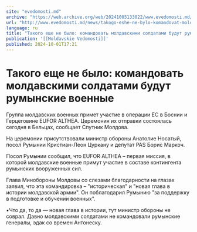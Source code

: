 ```yaml
---
site: "evedomosti.md"
archive: "https://web.archive.org/web/20241005133022/www.evedomosti.md/news/takogo-eshe-ne-bylo-komandovat-moldavskimi-soldatami-budut-r"
url: "http://www.evedomosti.md/news/takogo-eshe-ne-bylo-komandovat-moldavskimi-soldatami-budut-r"
language: ru
title: "Такого еще не было: командовать молдавскими солдатами будут румынские военные"
publication: '[[Moldavskie Vedomosti]]'
published: 2024-10-01T17:21
---
```


# Такого еще не было: командовать молдавскими солдатами будут румынские военные

Группа молдавских военных примет участие в операции ЕС в Боснии и Герцеговине EUFOR ALTHEA. Церемония их отправки состоялась сегодня в Бельцах, сообщает Спутник Молдова.

На церемонии присутствовали министр обороны Анатолие Носатый, посол Румынии Кристиан-Леон Цуркану и депутат PAS Борис Маркоч.

Посол Румынии сообщил, что EUFOR ALTHEA – первая миссия, в которой молдавские военные примут участие в составе контингента румынских вооруженных сил.

Глава Минобороны Молдовы со слезами благодарности на глазах заявил, что эта командировка – "историческая" и "новая глава в истории молдавской армии". Он поблагодарил Румынию "за поддержку в подготовке и обучении военных".

▪️Что да, то да — новая глава в истории, тут министр обороны не соврал. Давно молдавскими солдатами не командовали румынские генералы, эдак со времен Антонеску.